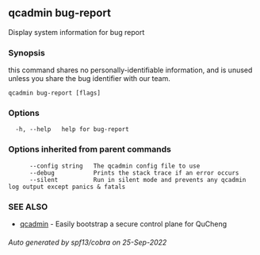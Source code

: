 ## qcadmin bug-report

Display system information for bug report

### Synopsis

this command shares no personally-identifiable information, and is unused unless you share the bug identifier with our team.

```
qcadmin bug-report [flags]
```

### Options

```
  -h, --help   help for bug-report
```

### Options inherited from parent commands

```
      --config string   The qcadmin config file to use
      --debug           Prints the stack trace if an error occurs
      --silent          Run in silent mode and prevents any qcadmin log output except panics & fatals
```

### SEE ALSO

* [qcadmin](qcadmin.md)	 - Easily bootstrap a secure control plane for QuCheng

###### Auto generated by spf13/cobra on 25-Sep-2022
